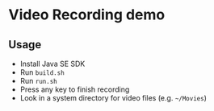 # Video Recording demo

## Usage

- Install Java SE SDK
- Run `build.sh`
- Run `run.sh`
- Press any key to finish recording
- Look in a system directory for video files (e.g. `~/Movies`)
